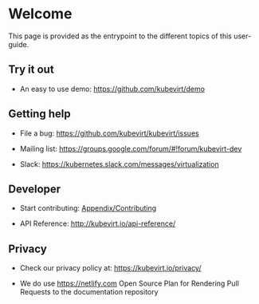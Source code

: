 
# Welcome

This page is provided as the entrypoint to the different topics of this user-guide.

## Try it out

- An easy to use demo: <https://github.com/kubevirt/demo>

## Getting help

- File a bug: <https://github.com/kubevirt/kubevirt/issues>

- Mailing list: <https://groups.google.com/forum/#!forum/kubevirt-dev>

- Slack: <https://kubernetes.slack.com/messages/virtualization>

## Developer

- Start contributing: [Appendix/Contributing](./appendix/contributing)

- API Reference: <http://kubevirt.io/api-reference/>

## Privacy

- Check our privacy policy at: <https://kubevirt.io/privacy/>

- We do use <https://netlify.com> Open Source Plan for Rendering Pull
  Requests to the documentation repository
